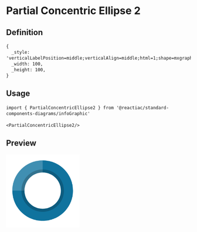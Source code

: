 # Partial Concentric Ellipse 2

## Definition

```
{
  _style: 'verticalLabelPosition=middle;verticalAlign=middle;html=1;shape=mxgraph.infographic.partConcEllipse;fillColor=#10739E;strokeColor=none;startAngle=0;endAngle=0.75;arcWidth=0.4;fontSize=20;fontColor=#10739E;align=center;fontStyle=1;',
  _width: 100,
  _height: 100,
}
```

## Usage

```
import { PartialConcentricEllipse2 } from '@reactiac/standard-components-diagrams/infoGraphic'

<PartialConcentricEllipse2/>
```

## Preview

<img src="./partial-concentric-ellipse-2.png" width="200"/>
